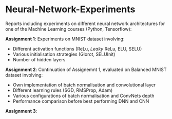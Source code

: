 # Neural-Network-Experiments

Reports including experiments on different neural network architectures for one of the Machine Learning courses (Python, Tensorflow):

**Assignment 1**: 
Experiments on MNIST dataset involving:
* Different activation functions (ReLu, *Leaky* ReLu, ELU, SELU) 
* Various initialisation strategies (Glorot, SELUInit)  
* Number of hidden layers

**Assignment 2**: 
Continuation of Assignemnt 1, evaluated on Balanced MNIST dataset involving:
* Own implementation of batch normalisation and convolutional layer
* Different learning rules (SGD, RMSProp, Adam)
* Various configurations of batch normalisation and ConvNets depth
* Performance comparison before best performing DNN and CNN

**Assignment 3**: 
